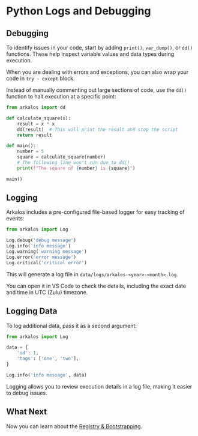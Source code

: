 
# Python Logs and Debugging

## Debugging

To identify issues in your code, start by adding `print()`, `var_dump()`, or `dd()` functions. These help inspect variable values and data types during execution.

When you are dealing with errors and exceptions, you can also wrap your code in `try - except` block.

Instead of manually commenting out large sections of code, use the `dd()` function to halt execution at a specific point:

```python
from arkalos import dd

def calculate_square(x):
    result = x * x
    dd(result)  # This will print the result and stop the script
    return result

def main():
    number = 5
    square = calculate_square(number)
    # The following line won't run due to dd()
    print(f"The square of {number} is {square}")

main()
```



## Logging

Arkalos includes a pre-configured file-based logger for easy tracking of events:

```python
from arkalos import Log

Log.debug('debug message')
Log.info('info message')
Log.warning('warning message')
Log.error('error message')
Log.critical('critical error')
```

This will generate a log file in `data/logs/arkalos-<year>-<month>.log`.

You can open it in VS Code to check the details, including the exact date and time in UTC (Zulu) timezone.



## Logging Data

To log additional data, pass it as a second argument:

```python
from arkalos import Log

data = {
    'id': 1,
    'tags': ['one', 'two'],
}

Log.info('info message', data)
```

Logging allows you to review execution details in a log file, making it easier to debug issues.



## What Next

Now you can learn about the [Registry & Bootstrapping](/docs/registry).

